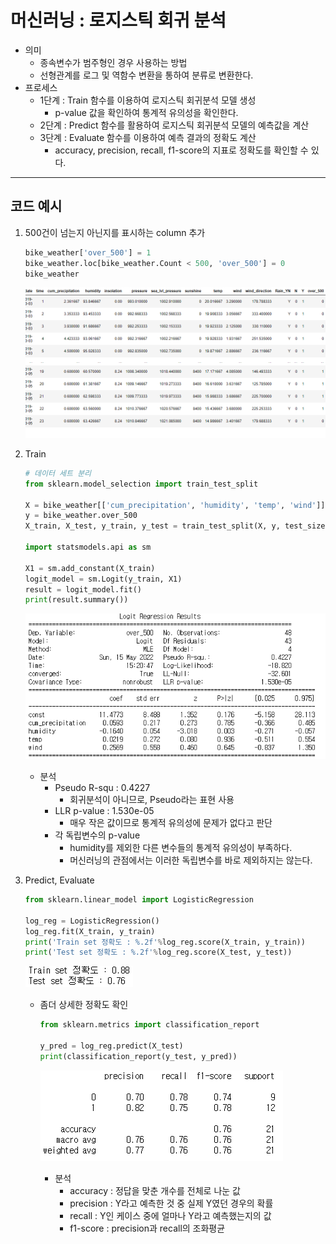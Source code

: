 # 머신러닝 : 로지스틱 회귀 분석

- 의미
  - 종속변수가 범주형인 경우 사용하는 방법
  - 선형관계를 로그 및 역함수 변환을 통하여 분류로 변환한다.
- 프로세스
  - 1단계 : Train 함수를 이용하여 로지스틱 회귀분석 모델 생성
    - p-value 값을 확인하여 통계적 유의성을 확인한다.
  - 2단계 : Predict 함수를 활용하여 로지스틱 회귀분석 모델의 예측값을 계산
  - 3단계 : Evaluate 함수를 이용하여 예측 결과의 정확도 계산
    - accuracy, precision, recall, f1-score의 지표로 정확도를 확인할 수 있다.



---

## 코드 예시

1. 500건이 넘는지 아닌지를 표시하는 column 추가

   ```python
   bike_weather['over_500'] = 1
   bike_weather.loc[bike_weather.Count < 500, 'over_500'] = 0
   bike_weather
   ```

   ![image-20220515153402432]([DA]Logistic_regression_Analysis.assets/image-20220515153402432.png)



2. Train

   ```python
   # 데이터 세트 분리
   from sklearn.model_selection import train_test_split
   
   X = bike_weather[['cum_precipitation', 'humidity', 'temp', 'wind']]
   y = bike_weather.over_500
   X_train, X_test, y_train, y_test = train_test_split(X, y, test_size=0.3, random_state=123)
   
   import statsmodels.api as sm
   
   X1 = sm.add_constant(X_train)
   logit_model = sm.Logit(y_train, X1)
   result = logit_model.fit()
   print(result.summary())
   ```

   ![image-20220515153431711]([DA]Logistic_regression_Analysis.assets/image-20220515153431711.png)

   - 분석
     - Pseudo R-squ : 0.4227
       - 회귀분석이 아니므로, Pseudo라는 표현 사용
     - LLR p-value : 1.530e-05
       - 매우 작은 값이므로 통계적 유의성에 문제가 없다고 판단
     - 각 독립변수의 p-value
       - humidity를 제외한 다른 변수들의 통계적 유의성이 부족하다.
       - 머신러닝의 관점에서는 이러한 독립변수를 바로 제외하지는 않는다.



3. Predict, Evaluate

   ```python
   from sklearn.linear_model import LogisticRegression
   
   log_reg = LogisticRegression()
   log_reg.fit(X_train, y_train)
   print('Train set 정확도 : %.2f'%log_reg.score(X_train, y_train))
   print('Test set 정확도 : %.2f'%log_reg.score(X_test, y_test))
   ```

   ![image-20220515153506470]([DA]Logistic_regression_Analysis.assets/image-20220515153506470.png)

   - 좀더 상세한 정확도 확인

     ```python
     from sklearn.metrics import classification_report
     
     y_pred = log_reg.predict(X_test)
     print(classification_report(y_test, y_pred))
     ```

     ![image-20220515153523812]([DA]Logistic_regression_Analysis.assets/image-20220515153523812.png)

     - 분석
       - accuracy : 정답을 맞춘 개수를 전체로 나눈 값
       - precision : Y라고 예측한 것 중 실제 Y였던 경우의 확률
       - recall : Y인 케이스 중에 얼마나 Y라고 예측했는지의 값
       - f1-score : precision과 recall의 조화평균